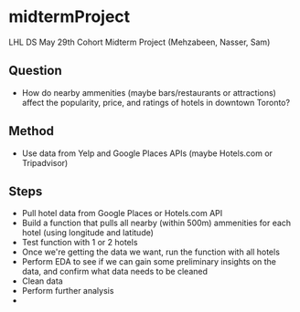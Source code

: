 # midtermProject
LHL DS May 29th Cohort Midterm Project (Mehzabeen, Nasser, Sam)

## Question
- How do nearby ammenities (maybe bars/restaurants or attractions) affect the popularity, price, and ratings of hotels in downtown Toronto?

## Method
- Use data from Yelp and Google Places APIs (maybe Hotels.com or Tripadvisor)

## Steps
- Pull hotel data from Google Places or Hotels.com API
- Build a function that pulls all nearby (within 500m) ammenities for each hotel (using longitude and latitude)
- Test function with 1 or 2 hotels
- Once we're getting the data we want, run the function with all hotels
- Perform EDA to see if we can gain some preliminary insights on the data, and confirm what data needs to be cleaned
- Clean data
- Perform further analysis
- 
